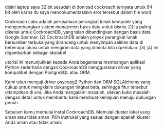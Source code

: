disini laptop saya 32 bit sesudah di donload cockroach ternyata untuk 64 bit 
oleh karna itu saya mendokumentasiakn eror tersebut dalam file word


Cockroach Labs adalah perusahaan perangkat lunak komputer yang mengembangkan sistem manajemen basis data untuk bisnis. [1] Ia paling dikenal untuk CockroachDB, yang telah dibandingkan dengan basis data Google Spanner. [2] CockroachDB adalah proyek perangkat lunak bersumber terbuka yang dirancang untuk menyimpan salinan data di beberapa lokasi untuk mengirim data yang diminta bila diperlukan. [3] [4] Ini digambarkan sebagai skalabel

utorial ini menunjukkan kepada Anda bagaimana membangun aplikasi Python sederhana dengan CockroachDB menggunakan driver yang kompatibel dengan PostgreSQL atau ORM.

Kami telah menguji driver psycopg2 Python dan ORM SQLAlchemy yang cukup untuk mengklaim dukungan tingkat beta, sehingga fitur tersebut ditampilkan di sini. Jika Anda mengalami masalah, silakan buka masalah dengan detail untuk membantu kami membuat kemajuan menuju dukungan penuh.

Sebelum kamu memulai
Instal CockroachDB.
Memulai cluster lokal yang aman atau tidak aman.
Pilih instruksi yang sesuai dengan apakah kluster Anda aman atau tidak aman:
